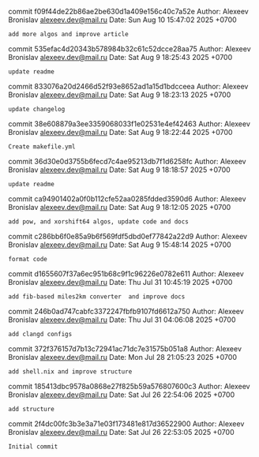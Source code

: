 commit f09f44de22b86ae2be630d1a409e156c40c7a52e
Author: Alexeev Bronislav <alexeev.dev@mail.ru>
Date:   Sun Aug 10 15:47:02 2025 +0700

    add more algos and improve article

commit 535efac4d20343b578984b32c61c52dcce28aa75
Author: Alexeev Bronislav <alexeev.dev@mail.ru>
Date:   Sat Aug 9 18:25:43 2025 +0700

    update readme

commit 833076a20d2466d52f93e8652ad1a15d1bdcceea
Author: Alexeev Bronislav <alexeev.dev@mail.ru>
Date:   Sat Aug 9 18:23:13 2025 +0700

    update changelog

commit 38e608879a3ee3359068033f1e02531e4ef42463
Author: Alexeev Bronislav <alexeev.dev@mail.ru>
Date:   Sat Aug 9 18:22:44 2025 +0700

    Create makefile.yml

commit 36d30e0d3755b6fecd7c4ae95213db7f1d6258fc
Author: Alexeev Bronislav <alexeev.dev@mail.ru>
Date:   Sat Aug 9 18:18:57 2025 +0700

    update readme

commit ca94901402a0f0b112cfe52aa0285fdded3590d6
Author: Alexeev Bronislav <alexeev.dev@mail.ru>
Date:   Sat Aug 9 18:12:05 2025 +0700

    add pow, and xorshift64 algos, update code and docs

commit c286bb6f0e85a9b6f569fdf5dbd0ef77842a22d9
Author: Alexeev Bronislav <alexeev.dev@mail.ru>
Date:   Sat Aug 9 15:48:14 2025 +0700

    format code

commit d1655607f37a6ec951b68c9f1c96226e0782e611
Author: Alexeev Bronislav <alexeev.dev@mail.ru>
Date:   Thu Jul 31 10:45:19 2025 +0700

    add fib-based miles2km converter  and improve docs

commit 246b0ad747cabfc3372247fbfb9107fd6612a750
Author: Alexeev Bronislav <alexeev.dev@mail.ru>
Date:   Thu Jul 31 04:06:08 2025 +0700

    add clangd configs

commit 372f376157d7b13c72941ac71dc7e31575b051a8
Author: Alexeev Bronislav <alexeev.dev@mail.ru>
Date:   Mon Jul 28 21:05:23 2025 +0700

    add shell.nix and improve structure

commit 185413dbc9578a0868e27f825b59a576807600c3
Author: Alexeev Bronislav <alexeev.dev@mail.ru>
Date:   Sat Jul 26 22:54:06 2025 +0700

    add structure

commit 2f4dc00fc3b3e3a71e03f173481e817d36522900
Author: Alexeev Bronislav <alexeev.dev@mail.ru>
Date:   Sat Jul 26 22:53:05 2025 +0700

    Initial commit
